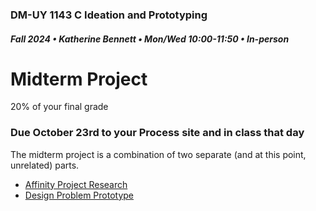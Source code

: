 ### DM-UY 1143 C Ideation and Prototyping
##### Fall 2024 • Katherine Bennett • Mon/Wed 10:00-11:50 • In-person

# Midterm Project

20% of your final grade

### Due October 23rd to your Process site and in class that day

The midterm project is a combination of two separate (and at this point, unrelated) parts.

* [Affinity Project Research](affinityProjectResearch.md)
* [Design Problem Prototype](designProblem.md)
